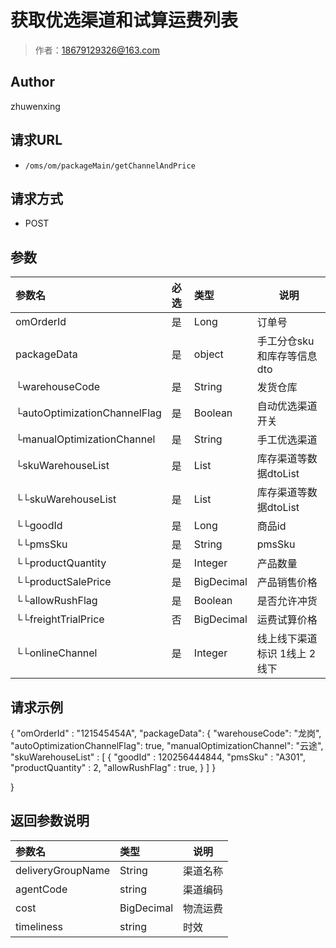 # 获取优选渠道和试算运费列表

> 作者：18679129326@163.com

## Author
zhuwenxing

## 请求URL

- ` /oms/om/packageMain/getChannelAndPrice `

## 请求方式

- POST

## 参数

|参数名|必选|类型|说明|
|:----    |:---|:----- |-----   |
|omOrderId |是  |Long |订单号   |
|packageData |是  |object |手工分仓sku和库存等信息dto   |
|└warehouseCode |是|String| 发货仓库|
|└autoOptimizationChannelFlag |是|Boolean| 自动优选渠道开关|
|└manualOptimizationChannel |是|String| 手工优选渠道|
|└skuWarehouseList |是|List| 库存渠道等数据dtoList|
|└└skuWarehouseList |是|List| 库存渠道等数据dtoList|
|└└goodId |是|Long| 商品id|
|└└pmsSku |是|String| pmsSku|
|└└productQuantity |是|Integer| 产品数量|
|└└productSalePrice |是|BigDecimal|  产品销售价格|
|└└allowRushFlag |是|Boolean| 是否允许冲货|
|└└freightTrialPrice |否|BigDecimal| 运费试算价格|
|└└onlineChannel |是|Integer |线上线下渠道标识 1线上 2线下|



## 请求示例
{
    "omOrderId" : "121545454A",
    "packageData": {
            "warehouseCode": "龙岗",
            "autoOptimizationChannelFlag": true,
            "manualOptimizationChannel": "云途",
			"skuWarehouseList" : [
				{
					"goodId" : 120256444844,
					"pmsSku" : "A301",
					"productQuantity" : 2,
					"allowRushFlag" : true,
				}
			]
   }
  
}



## 返回参数说明

|参数名|类型|说明|
|:-----  |:-----|-----                           |
|deliveryGroupName | String   | 	渠道名称  |
|agentCode | string   | 	渠道编码  |
|cost | BigDecimal   | 物流运费  |
|timeliness | string   | 时效  |